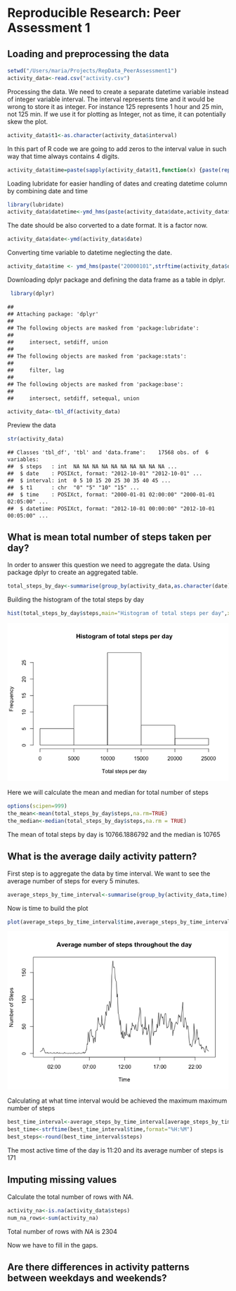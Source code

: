 # Reproducible Research: Peer Assessment 1


## Loading and preprocessing the data


```r
setwd("/Users/maria/Projects/RepData_PeerAssessment1")
activity_data<-read.csv("activity.csv")
```
Processing the data. We need to create a separate datetime variable instead of integer variable interval. The interval represents time and it would be wrong to store it as integer. For instance 125 represents 1 hour and 25 min, not 125 min. If we use it for plotting as Integer, not as time, it can potentially skew the plot.


```r
activity_data$t1<-as.character(activity_data$interval)
```
In this part of R code we are going to add zeros to the interval value in such way that time always contains 4 digits.

```r
activity_data$time=paste(sapply(activity_data$t1,function(x) {paste(rep("0",4-nchar(x)),collapse="")}),activity_data$t1,sep="")
```

Loading lubridate for easier handling of dates and creating datetime column by combining date and time

```r
library(lubridate)
activity_data$datetime<-ymd_hms(paste(activity_data$date,activity_data$time,"00"))
```
The date should be also corverted to a date format. It is a factor now.

```r
activity_data$date<-ymd(activity_data$date)
```
Converting time variable to datetime neglecting the date.

```r
activity_data$time <- ymd_hms(paste("20000101",strftime(activity_data$datetime, format="%H:%M:%S")))
```
Downloading dplyr package and defining the data frame as a table in dplyr.

```r
 library(dplyr)
```

```
## 
## Attaching package: 'dplyr'
## 
## The following objects are masked from 'package:lubridate':
## 
##     intersect, setdiff, union
## 
## The following objects are masked from 'package:stats':
## 
##     filter, lag
## 
## The following objects are masked from 'package:base':
## 
##     intersect, setdiff, setequal, union
```

```r
activity_data<-tbl_df(activity_data)
```
Preview the data

```r
str(activity_data)
```

```
## Classes 'tbl_df', 'tbl' and 'data.frame':	17568 obs. of  6 variables:
##  $ steps   : int  NA NA NA NA NA NA NA NA NA NA ...
##  $ date    : POSIXct, format: "2012-10-01" "2012-10-01" ...
##  $ interval: int  0 5 10 15 20 25 30 35 40 45 ...
##  $ t1      : chr  "0" "5" "10" "15" ...
##  $ time    : POSIXct, format: "2000-01-01 02:00:00" "2000-01-01 02:05:00" ...
##  $ datetime: POSIXct, format: "2012-10-01 00:00:00" "2012-10-01 00:05:00" ...
```

## What is mean total number of steps taken per day?
In order to answer this question we need to aggregate the data. Using package dplyr to create an aggregated table.

```r
total_steps_by_day<-summarise(group_by(activity_data,as.character(date)),steps=sum(steps))
```
Building the histogram of the total steps by day

```r
hist(total_steps_by_day$steps,main="Histogram of total steps per day",xlab="Total steps per day")
```

![](PA1_template_files/figure-html/unnamed-chunk-9-1.png) 

Here we will calculate the mean and median for total number of steps

```r
options(scipen=999)
the_mean<-mean(total_steps_by_day$steps,na.rm=TRUE)
the_median<-median(total_steps_by_day$steps,na.rm = TRUE)
```
The mean of total steps by day is 10766.1886792 and the median is 10765

## What is the average daily activity pattern?

First step is to aggregate the data by time interval. We want to see the average number of steps for every 5 minutes. 


```r
average_steps_by_time_interval<-summarise(group_by(activity_data,time),steps=mean(steps,na.rm=TRUE))
```
Now is time to build the plot

```r
plot(average_steps_by_time_interval$time,average_steps_by_time_interval$steps,type="l",main="Average number of steps throughout the day", xlab="Time", ylab="Number of Steps")
```

![](PA1_template_files/figure-html/plot_the_average_steps_by_interval-1.png) 

Calculating at what time interval would be achieved the maximum maximum number of steps

```r
best_time_interval<-average_steps_by_time_interval[average_steps_by_time_interval$steps==max(average_steps_by_time_interval$steps),]
best_time<-strftime(best_time_interval$time,format="%H:%M")
best_steps<-round(best_time_interval$steps)
```
The most active time of the day is 11:20 and its average number of steps is 171

## Imputing missing values
Calculate the total number of rows with _NA_.

```r
activity_na<-is.na(activity_data$steps)
num_na_rows<-sum(activity_na)
```

Total number of rows with _NA_ is 2304

Now we have to fill in the gaps.



## Are there differences in activity patterns between weekdays and weekends?
